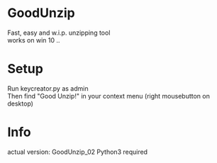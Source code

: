 # GoodUnzip  
Fast, easy and w.i.p. unzipping tool  
works on win 10 ..  


# Setup  
Run keycreator.py as admin  
Then find "Good Unzip!" in your context menu (right mousebutton on desktop)


# Info  
actual version: GoodUnzip_02
Python3 required  

